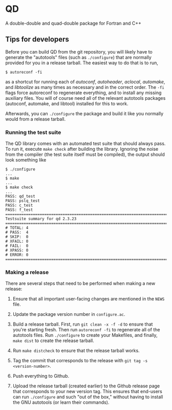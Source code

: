 # QD
A double-double and quad-double package for Fortran and C++

## Tips for developers

Before you can build QD from the git repository, you will likely have
to generate the "autotools" files (such as `./configure`) that are
normally provided for you in a release tarball. The easiest way to do
that is to run,

```
$ autoreconf -fi
```

as a shortcut for running each of *autoconf*, *autoheader*, *aclocal*,
*automake*, and *libtoolize* as many times as necessary and in the
correct order. The `-fi` flags force autoreconf to regenerate
everything, and to install any missing auxiliary files.  You will of
course need all of the relevant autotools packages (autoconf,
automake, and libtool) installed for this to work.

Afterwards, you can `./configure` the package and build it like you
normally would from a release tarball.

### Running the test suite

The QD library comes with an automated test suite that should always
pass. To run it, execute `make check` after building the
library. Ignoring the noise from the compiler (the test suite itself
must be compiled), the output should look something like

```
$ ./configure
...
$ make
...
$ make check
...
PASS: qd_test
PASS: pslq_test
PASS: c_test
PASS: f_test
============================================================================
Testsuite summary for qd 2.3.23
============================================================================
# TOTAL: 4
# PASS:  4
# SKIP:  0
# XFAIL: 0
# FAIL:  0
# XPASS: 0
# ERROR: 0
============================================================================

```

### Making a release

There are several steps that need to be performed when making a new
release:

1. Ensure that all important user-facing changes are mentioned
   in the `NEWS` file.

2. Update the package version number in `configure.ac`.

3. Build a release tarball. First, run `git clean -x -f -d` to ensure
   that you're starting fresh. Then run `autoreconf -fi` to regenerate
   all of the autotools files. Run `./configure` to create your
   Makefiles, and finally, `make dist` to create the release tarball.

4. Run `make distcheck` to ensure that the release tarball works.

5. Tag the commit that corresponds to the release with `git tag -s
   <version-number>`.

6. Push everything to Github.

7. Upload the release tarball (created earlier) to the Github release
   page that corresponds to your new version tag. This ensures that
   end-users can run `./configure` and such "out of the box," without
   having to install the GNU autotools (or learn their commands).
